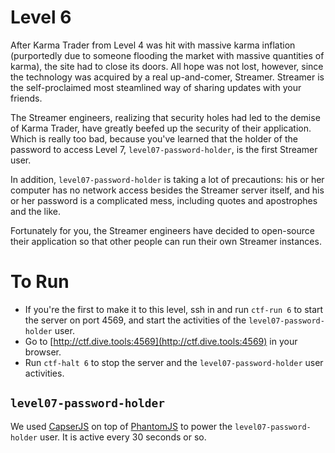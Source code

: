 # Level 6

After Karma Trader from Level 4 was hit with massive karma inflation
(purportedly due to someone flooding the market with massive quantities of
karma), the site had to close its doors. All hope was not lost, however, since
the technology was acquired by a real up-and-comer, Streamer. Streamer is the
self-proclaimed most steamlined way of sharing updates with your friends.

The Streamer engineers, realizing that security holes had led to the demise of
Karma Trader, have greatly beefed up the security of their application. Which
is really too bad, because you've learned that the holder of the password to
access Level 7, `level07-password-holder`, is the first Streamer user.

In addition, `level07-password-holder` is taking a lot of precautions: his or
her computer has no network access besides the Streamer server itself, and his
or her password is a complicated mess, including quotes and apostrophes and the
like.

Fortunately for you, the Streamer engineers have decided to open-source their
application so that other people can run their own Streamer instances.

# To Run

* If you're the first to make it to this level, ssh in and run `ctf-run 6` to start the server on port 4569, and start the activities of
the `level07-password-holder` user.
* Go to [http://ctf.dive.tools:4569](http://ctf.dive.tools:4569) in your browser.
* Run `ctf-halt 6` to stop the server and the `level07-password-holder` user
activities.

## `level07-password-holder`

We used [CapserJS][1] on top of [PhantomJS][2] to power the
`level07-password-holder` user. It is active every 30 seconds or so.

[1]: http://casperjs.org
[2]: http://phantomjs.org
